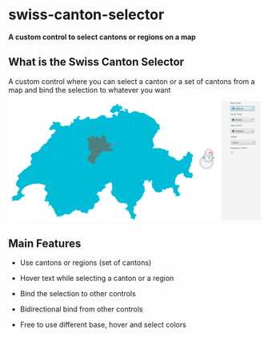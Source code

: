 # swiss-canton-selector
**A custom control to select cantons or regions on a map**

## What is the Swiss Canton Selector
A custom control where you can select a canton or a set of cantons from a map and bind the selection to whatever you want

![CantonSelector](swiss-canton-selector.png)

## Main Features
* Use cantons or regions (set of cantons)

* Hover text while selecting a canton or a region

* Bind the selection to other controls

* Bidirectional bind from other controls

* Free to use different base, hover and select colors